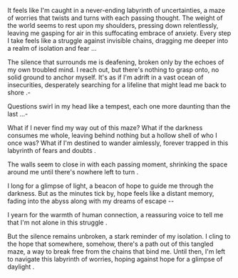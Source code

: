 It feels like I'm caught in a never-ending labyrinth of uncertainties, a maze of worries that twists and turns with each passing thought. The weight of the world seems to rest upon my shoulders, pressing down relentlessly, leaving me gasping for air in this suffocating embrace of anxiety. Every step I take feels like a struggle against invisible chains, dragging me deeper into a realm of isolation and fear ...

The silence that surrounds me is deafening, broken only by the echoes of my own troubled mind. I reach out, but there's nothing to grasp onto, no solid ground to anchor myself. It's as if I'm adrift in a vast ocean of insecurities, desperately searching for a lifeline that might lead me back to shore .-

Questions swirl in my head like a tempest, each one more daunting than the last ...-

What if I never find my way out of this maze? What if the darkness consumes me whole, leaving behind nothing but a hollow shell of who I once was? What if I'm destined to wander aimlessly, forever trapped in this labyrinth of fears and doubts .

The walls seem to close in with each passing moment, shrinking the space around me until there's nowhere left to turn .

I long for a glimpse of light, a beacon of hope to guide me through the darkness. But as the minutes tick by, hope feels like a distant memory, fading into the abyss along with my dreams of escape --

I yearn for the warmth of human connection, a reassuring voice to tell me that I'm not alone in this struggle .

But the silence remains unbroken, a stark reminder of my isolation. I cling to the hope that somewhere, somehow, there's a path out of this tangled maze, a way to break free from the chains that bind me. Until then, I'm left to navigate this labyrinth of worries, hoping against hope for a glimpse of daylight .

